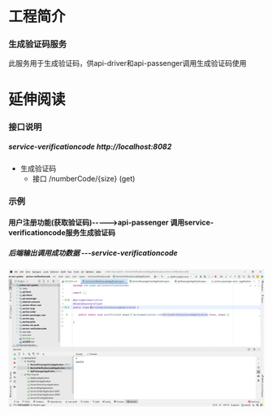 # 工程简介
### 生成验证码服务
此服务用于生成验证码，供api-driver和api-passenger调用生成验证码使用
# 延伸阅读
### 接口说明
##### service-verificationcode  http://localhost:8082

+ 生成验证码
    + 接口 /numberCode/{size} (get)
### 示例
#### 用户注册功能(获取验证码)----->api-passenger  调用service-verificationcode服务生成验证码
##### 后端输出调用成功数据 ---service-verificationcode

![img.png](img.png)